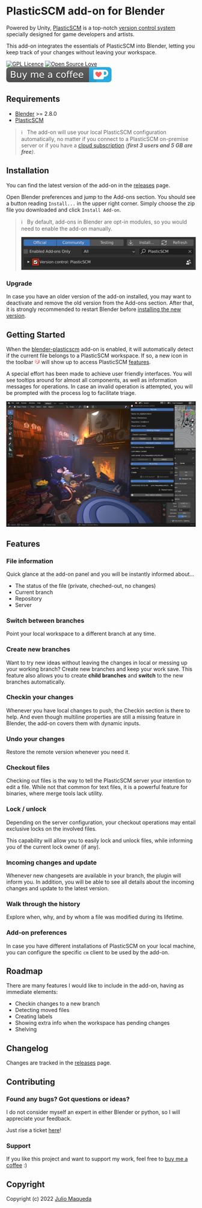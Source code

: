 # PlasticSCM add-on for Blender

Powered by Unity, [PlasticSCM](https://unity.com/products/plastic-scm) is a top-notch [version control system](https://unity.com/solutions/version-control-systems) specially designed for game developers and artists.

This add-on integrates the essentials of PlasticSCM into Blender, letting you keep track of your changes without leaving your workspace.

[![GPL Licence](https://badges.frapsoft.com/os/gpl/gpl.svg?v=103)](https://opensource.org/licenses/GPL-3.0/)
[![Open Source Love](https://badges.frapsoft.com/os/v2/open-source.svg?v=103)](https://github.com/juliomaqueda/blender-plasticscm/)
[![](documentation/buy_coffee_badge.svg)](https://ko-fi.com/juliomaqueda)


## Requirements

* [Blender](https://www.blender.org/download/) >= 2.8.0
* [PlasticSCM](https://www.plasticscm.com/download)

> ℹ️ &nbsp; The add-on will use your local PlasticSCM configuration automatically, no matter if you connect to a PlasticSCM on-premise server or if you have a [cloud subscription](https://unity.com/products/plastic-scm) _(**first 3 users and 5 GB are free**)_.


## Installation

You can find the latest version of the add-on in the [releases](https://github.com/juliomaqueda/blender-plasticscm/releases) page.

Open Blender preferences and jump to the Add-ons section. You should see a button reading `Install...` in the upper right corner. Simply choose the zip file you downloaded and click `Install Add-on`.

> ℹ️ &nbsp; By default, add-ons in Blender are opt-in modules, so you would need to enable the add-on manually.
>
> <img src="documentation/enabling_add-on.png" width="500px"/>

### Upgrade

In case you have an older version of the add-on installed, you may want to deactivate and remove the old version from the Add-ons section. After that, it is strongly recommended to restart Blender before [installing the new version](#installation).


## Getting Started

When the [blender-plasticscm](https://github.com/juliomaqueda/blender-plasticscm) add-on is enabled, it will automatically detect if the current file belongs to a PlasticSCM workspace. If so, a new icon in the toolbar <img src="documentation/icon_plastic.png" width="14px" /> will show up to access PlasticSCM [features](#features).

A special effort has been made to achieve user friendly interfaces. You will see tooltips around for almost all components, as well as information messages for operations. In case an invalid operation is attempted, you will be prompted with the process log to facilitate triage.

![](documentation/screenshot.jpg)


## Features

### File information

Quick glance at the add-on panel and you will be instantly informed about...
- The status of the file (private, cheched-out, no changes)
- Current branch
- Repository
- Server

### Switch between branches

Point your local workspace to a different branch at any time.

### Create new branches

Want to try new ideas without leaving the changes in local or messing up your working branch? Create new branches and keep your work save. This feature also allows you to create **child branches** and **switch** to the new branches automatically.

### Checkin your changes

Whenever you have local changes to push, the Checkin section is there to help. And even though multiline properties are still a missing feature in Blender, the add-on covers them with dynamic inputs.

### Undo your changes

Restore the remote version whenever you need it.

### Checkout files

Checking out files is the way to tell the PlasticSCM server your intention to edit a file. While not that common for text files, it is a powerful feature for binaries, where merge tools lack utility.

### Lock / unlock

Depending on the server configuration, your checkout operations may entail exclusive locks on the involved files.

This capability will allow you to easily lock and unlock files, while informing you of the current lock owner (if any).

### Incoming changes and update

Whenever new changesets are available in your branch, the plugin will inform you. In addition, you will be able to see all details about the incoming changes and update to the latest version.

### Walk through the history

Explore when, why, and by whom a file was modified during its lifetime.

### Add-on preferences

In case you have different installations of PlasticSCM on your local machine, you can configure the specific `cm` client to be used by the add-on.


## Roadmap

There are many features I would like to include in the add-on, having as immediate elements:
- Checkin changes to a new branch
- Detecting moved files
- Creating labels
- Showing extra info when the workspace has pending changes
- Shelving


## Changelog

Changes are tracked in the [releases](https://github.com/juliomaqueda/blender-plasticscm/releases) page.


## Contributing

### Found any bugs? Got questions or ideas?

I do not consider myself an expert in either Blender or python, so I will appreciate your feedback.

Just rise a ticket [here](https://github.com/juliomaqueda/blender-plasticscm/issues)!

### Support

If you like this project and want to support my work, feel free to [buy me a coffee](https://ko-fi.com/juliomaqueda) :)


## Copyright

Copyright (c) 2022 [Julio Maqueda](https://github.com/juliomaqueda)
